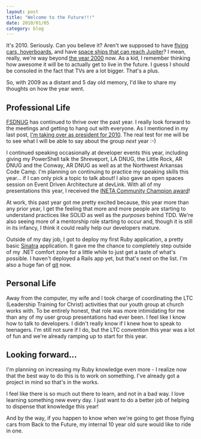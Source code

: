 ```yaml
---
layout: post
title: "Welcome to the Future!!!"
date: 2010/01/05
category: blog
---
```


It's 2010. Seriously. Can you believe it? Aren't we supposed to have [flying
cars, hoverboards](http://www.imdb.com/title/tt0096874/), and have [space ships
that can reach Jupiter](http://www.imdb.com/title/tt0086837/)? I mean, really,
we're way beyond [the year
2000](http://en.wikipedia.org/wiki/List_of_Conan_O%27Brien_sketches#In_the_Year_2000.2F3000)
now. As a kid, I remember thinking how awesome it will be to actually get to
live in the future. I guess I should be consoled in the fact that TVs are a lot
bigger. That's a plus. 

So, with 2009 as a distant and 5 day old memory, I'd like to share my thoughts
on how the year went.

## Professional Life

[FSDNUG](http://fsdnug.org) has continued to thrive over the past year. I
really look forward to the meetings and getting to hang out with everyone. As I
mentioned in my last post, [I'm taking over as president for
2010](/blog/2009/11/30/big-shoes-to-fill/). The real test for me will be to see
what I will be able to say about the group *next* year :-) 

I continued speaking occasionally at developer events this year, including
giving my PowerShell talk the Shreveport, LA DNUG, the Little Rock, AR DNUG and
the Conway, AR DNUG as well as at the Northwest Arkansas Code Camp. I'm
planning on continuing to practice my speaking skills this year... if I can
only pick a topic to talk about! I also gave an open spaces session on Event
Driven Architecture at devLink. With all of my presentations this year, I
received the [INETA Community Champion
award](http://www.inetachamps.com/Profile/Details/drmohundro)! 

At work, this past year got me pretty excited because, this year more than any
prior year, I get the feeling that more and more people are starting to
understand practices like SOLID as well as the *purposes* behind TDD. We're
also seeing more of a mentorship role starting to occur and, though it is still
in its infancy, I think it could really help our developers mature. 

Outside of my day job, I got to deploy my first Ruby application, a pretty
basic [Sinatra](http://www.sinatrarb.com/) application. It gave me the chance
to completely step outside of my .NET comfort zone for a little while to just
get a taste of what's possible. I haven't deployed a Rails app yet, but that's
next on the list. I'm also a huge fan of [git](http://www.git-scm.com/) now.

## Personal Life

Away from the computer, my wife and I took charge of coordinating the LTC
(Leadership Training for Christ) activities that our youth group at church
works with. To be entirely honest, that role was more intimidating for me than
any of my user group presentations had ever been. I feel like I know how to
talk to developers. I didn't really know if I knew how to speak to teenagers.
I'm still not sure if I do, but the LTC convention this year was a lot of fun
and we're already ramping up to start for this year.

## Looking forward...

I'm planning on increasing my Ruby knowledge even more - I realize now that the
best way to do this is to work on something. I've already got a project in mind
so that's in the works.

I feel like there is so much out there to learn, and not in a bad way. I love
learning something new every day. I just want to do a better job of helping to
dispense that knowledge this year!

And by the way, if you happen to know when we're going to get those flying cars
from Back to the Future, my internal 10 year old sure would like to ride in
one.

